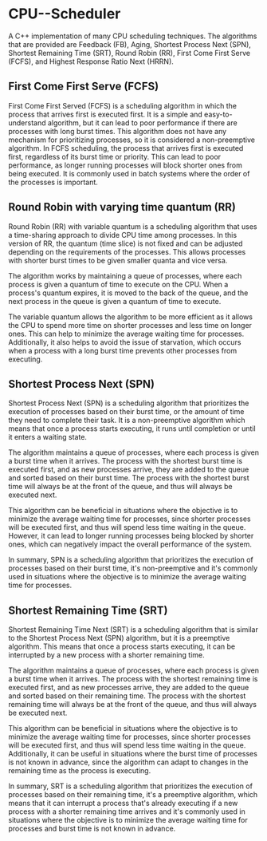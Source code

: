 # CPU--Scheduler
A C++ implementation of many CPU scheduling techniques. The algorithms that are provided are Feedback (FB), Aging, Shortest Process Next (SPN), Shortest Remaining Time (SRT), Round Robin (RR), First Come First Serve (FCFS), and Highest Response Ratio Next (HRRN).

## First Come First Serve (FCFS)
First Come First Served (FCFS) is a scheduling algorithm in which the process that arrives first is executed first. It is a simple and easy-to-understand algorithm, but it can lead to poor performance if there are processes with long burst times. This algorithm does not have any mechanism for prioritizing processes, so it is considered a non-preemptive algorithm. In FCFS scheduling, the process that arrives first is executed first, regardless of its burst time or priority. This can lead to poor performance, as longer running processes will block shorter ones from being executed. It is commonly used in batch systems where the order of the processes is important.

## Round Robin with varying time quantum (RR)
Round Robin (RR) with variable quantum is a scheduling algorithm that uses a time-sharing approach to divide CPU time among processes. In this version of RR, the quantum (time slice) is not fixed and can be adjusted depending on the requirements of the processes. This allows processes with shorter burst times to be given smaller quanta and vice versa.

The algorithm works by maintaining a queue of processes, where each process is given a quantum of time to execute on the CPU. When a process's quantum expires, it is moved to the back of the queue, and the next process in the queue is given a quantum of time to execute.

The variable quantum allows the algorithm to be more efficient as it allows the CPU to spend more time on shorter processes and less time on longer ones. This can help to minimize the average waiting time for processes. Additionally, it also helps to avoid the issue of starvation, which occurs when a process with a long burst time prevents other processes from executing.

## Shortest Process Next (SPN)
Shortest Process Next (SPN) is a scheduling algorithm that prioritizes the execution of processes based on their burst time, or the amount of time they need to complete their task. It is a non-preemptive algorithm which means that once a process starts executing, it runs until completion or until it enters a waiting state.

The algorithm maintains a queue of processes, where each process is given a burst time when it arrives. The process with the shortest burst time is executed first, and as new processes arrive, they are added to the queue and sorted based on their burst time. The process with the shortest burst time will always be at the front of the queue, and thus will always be executed next.

This algorithm can be beneficial in situations where the objective is to minimize the average waiting time for processes, since shorter processes will be executed first, and thus will spend less time waiting in the queue. However, it can lead to longer running processes being blocked by shorter ones, which can negatively impact the overall performance of the system.

In summary, SPN is a scheduling algorithm that prioritizes the execution of processes based on their burst time, it's non-preemptive and it's commonly used in situations where the objective is to minimize the average waiting time for processes.

## Shortest Remaining Time (SRT)
Shortest Remaining Time Next (SRT) is a scheduling algorithm that is similar to the Shortest Process Next (SPN) algorithm, but it is a preemptive algorithm. This means that once a process starts executing, it can be interrupted by a new process with a shorter remaining time.

The algorithm maintains a queue of processes, where each process is given a burst time when it arrives. The process with the shortest remaining time is executed first, and as new processes arrive, they are added to the queue and sorted based on their remaining time. The process with the shortest remaining time will always be at the front of the queue, and thus will always be executed next.

This algorithm can be beneficial in situations where the objective is to minimize the average waiting time for processes, since shorter processes will be executed first, and thus will spend less time waiting in the queue. Additionally, it can be useful in situations where the burst time of processes is not known in advance, since the algorithm can adapt to changes in the remaining time as the process is executing.

In summary, SRT is a scheduling algorithm that prioritizes the execution of processes based on their remaining time, it's a preemptive algorithm, which means that it can interrupt a process that's already executing if a new process with a shorter remaining time arrives and it's commonly used in situations where the objective is to minimize the average waiting time for processes and burst time is not known in advance.
